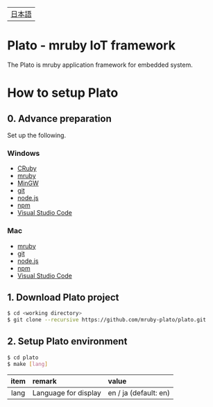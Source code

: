 <table width="100%"><tr><td align="right"><a href="README-ja.md">日本語</a></td></tr></table>

# Plato - mruby IoT framework
The Plato is mruby application framework for embedded system.


# How to setup Plato

## 0. Advance preparation

Set up the following.

### Windows
- [CRuby](https://rubyinstaller.org/)
- [mruby](https://github.com/mruby/mruby/)
- [MinGW](http://www.mingw.org/)
- [git](https://git-for-windows.github.io/)
- [node.js](https://nodejs.org/)
- [npm](https://www.npmjs.com/)
- [Visual Studio Code](https://code.visualstudio.com/)

### Mac
- [mruby](https://github.com/mruby/mruby/)
- [git](https://git-scm.com/)
- [node.js](https://nodejs.org/)
- [npm](https://www.npmjs.com/)
- [Visual Studio Code](https://code.visualstudio.com/)

## 1. Download Plato project

```bash
$ cd <working directory>
$ git clone --recursive https://github.com/mruby-plato/plato.git
```

## 2. Setup Plato environment

```bash
$ cd plato
$ make [lang]
```

|item|remark|value|
|:-:|:--|:--|
|lang|Language for display|en / ja (default: en)|
